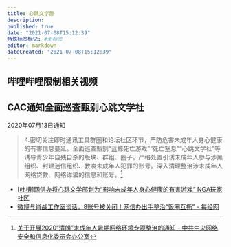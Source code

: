 ```yaml
---
title: 心跳文学部
description:
published: true
date: "2021-07-08T15:12:39"
特殊标签标记: #无标签
editor: markdown
dateCreated: "2021-07-08T15:12:39"
---
```


## 哔哩哔哩限制相关视频

## CAC通知全面巡查甄别心跳文学社

2020年07月13日通知

> 4.密切关注即时通讯工具群圈和论坛社区环节，严防危害未成年人身心健康的有害信息蔓延。全面巡查甄别“蓝鲸死亡游戏”“死亡窒息”“心跳文学社”等诱导青少年自残自杀的版块、群组、圈子。严格处置引诱未成年人参与涉黑组织、封建迷信组织、教唆未成年人犯罪的账号。深入清理整治涉未成年人网络贷款、网络诈骗的信息和账号。[^ql2020]

[^ql2020]: [关于开展2020“清朗”未成年人暑期网络环境专项整治的通知 - 中共中央网络安全和信息化委员会办公室](https://web.archive.org/web/20210331092355/http://www.cac.gov.cn/2020-07/13/c_1596175859026231.htm)

+ [[吐槽]网信办将心跳文学部划为“影响未成年人身心健康的有害游戏” NGA玩家社区](https://archive.is/inw4k "https://ngabbs.com/read.php?tid=22547915")
+ [微博与肖战工作室谈话，8账号被关闭！网信办出手整治“饭圈互撕” - 每经网](https://web.archive.org/web/20210128194006/http://www.nbd.com.cn/articles/2020-07-14/1460486.html)
